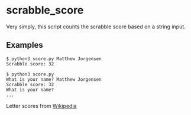 # scrabble_score

Very simply, this script counts the scrabble score based on a string input.

## Examples

```
$ python3 score.py Matthew Jorgensen
Scrabble score: 32
```

```
$ python3 score.py
What is your name? Matthew Jorgensen
Scrabble score: 32
What is your name?
...
```

Letter scores from [Wikipedia][0]

[0]: https://en.wikipedia.org/wiki/Scrabble_letter_distributions#English
